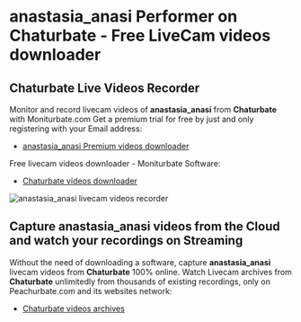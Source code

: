 # anastasia_anasi Performer on Chaturbate - Free LiveCam videos downloader

## Chaturbate Live Videos Recorder

Monitor and record livecam videos of **anastasia_anasi** from **Chaturbate** with Moniturbate.com
Get a premium trial for free by just and only registering with your Email address:
* [anastasia_anasi Premium videos downloader](https://moniturbate.com/request-demo-licence-key.html)

Free livecam videos downloader - Moniturbate Software:
* [Chaturbate videos downloader](https://moniturbate.com/moniturbate-download-software.html)

![anastasia_anasi livecam videos recorder](https://peachurnet.com/templates/moniturbate-software.png)


## Capture anastasia_anasi videos from the Cloud and watch your recordings on Streaming

Without the need of downloading a software, capture **anastasia_anasi** livecam videos from **Chaturbate** 100% online.
Watch Livecam archives from **Chaturbate** unlimitedly from thousands of existing recordings, only on Peachurbate.com and its websites network:
* [Chaturbate videos archives](https://peachurnet.com/)